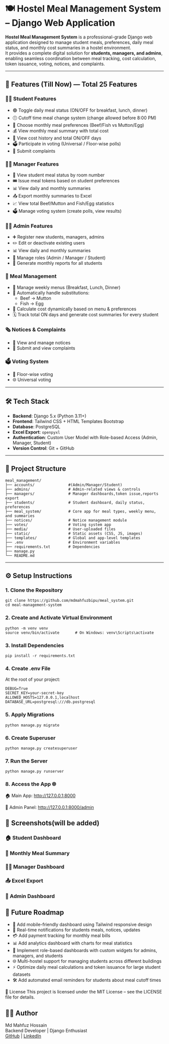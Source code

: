 # 🍽️ Hostel Meal Management System – Django Web Application

**Hostel Meal Management System** is a professional-grade Django web application designed to manage student meals, preferences, daily meal status, and monthly cost summaries in a hostel environment.  
It provides a complete digital solution for **students, managers, and admins**, enabling seamless coordination between meal tracking, cost calculation, token issuance, voting, notices, and complaints.

---

## 🚀 Features (Till Now) — **Total 25 Features**

### 👨‍🎓 Student Features
- 🟢 Toggle daily meal status (ON/OFF for breakfast, lunch, dinner)  
- 🕕 Cutoff time meal change system (change allowed before 8:00 PM)  
- 🍛 Choose monthly meal preferences (Beef/Fish vs Mutton/Egg)  
- 💰 View monthly meal summary with total cost  
- 📅 View cost history and total ON/OFF days  
- 🗳️ Participate in voting (Universal / Floor-wise polls)  
- 📝 Submit complaints  

### 👨‍🍳 Manager Features
- 👀 View student meal status by room number  
- 🎟️ Issue meal tokens based on student preferences  
- 📊 View daily and monthly summaries  
- 📤 Export monthly summaries to Excel  
- 📈 View total Beef/Mutton and Fish/Egg statistics  
- 🗳️ Manage voting system (create polls, view results)  

### 🧑‍💼 Admin Features
- ➕ Register new students, managers, admins  
- ✏️ Edit or deactivate existing users  
- 📊 View daily and monthly summaries  
- 👥 Manage roles (Admin / Manager / Student)  
- 🧾 Generate monthly reports for all students  

### 🍲 Meal Management
- 📆 Manage weekly menus (Breakfast, Lunch, Dinner)  
- 🔄 Automatically handle substitutions:  
  - Beef → Mutton  
  - Fish → Egg  
- 💸 Calculate cost dynamically based on menu & preferences  
- 🗓️ Track total ON days and generate cost summaries for every student  

### 🗞️ Notices & Complaints
- 📰 View and manage notices  
- 📝 Submit and view complaints  

### 🗳️ Voting System
- 📌 Floor-wise voting  
- 🌐 Universal voting  

---

## 🛠️ Tech Stack

- **Backend**:  Django 5.x (Python 3.11+)
- **Frontend**: Tailwind CSS + HTML Templates Bootstrap
- **Database**: PostgreSQL
- **Excel Export**: `openpyxl`
- **Authentication**: Custom User Model with Role-based Access (Admin, Manager, Student)
- **Version Control**: Git + GitHub

---

## 📁 Project Structure
```
meal_management/
├── accounts/               #(Admin/Manager/Student)
├── admins/                 # Admin-related views & controls
├── managers/               # Manager dashboards,token issue,reports export
├── students/               # Student dashboard, daily status, preferences
├── meal_system/            # Core app for meal types, weekly menu, and summaries
├── notices/                # Notice management module
├── votes/                  # Voting system app
├── media/                  # User-uploaded files 
├── static/                 # Static assets (CSS, JS, images)
├── templates/              # Global and app-level templates
├── .env                    # Environment variables
├── requirements.txt        # Dependencies
├── manage.py
└── README.md
```


---

## ⚙️ Setup Instructions

### 1. Clone the Repository
```
git clone https://github.com/mdmahfuzbipu/meal_system.git
cd meal-management-system
```
### 2. Create and Activate Virtual Environment
```
python -m venv venv
source venv/bin/activate       # On Windows: venv\Scripts\activate
```
### 3. Install Dependencies
```
pip install -r requirements.txt
```
### 4. Create .env File
At the root of your project:
```
DEBUG=True
SECRET_KEY=your-secret-key
ALLOWED_HOSTS=127.0.0.1,localhost
DATABASE_URL=postgresql:///db.postgresql
```
### 5. Apply Migrations
```
python manage.py migrate
```
### 6. Create Superuser
```
python manage.py createsuperuser
```
### 7. Run the Server
```
python manage.py runserver
```
### 8. Access the App 🌐

🏠 Main App: http://127.0.0.1:8000

🔐 Admin Panel: http://127.0.0.1:8000/admin

## 📸 Screenshots(will be added)

### 🏠 Student Dashboard

### 🧾 Monthly Meal Summary

### 👨‍🍳 Manager Dashboard

### 📤 Excel Export

### 📅 Admin Dashboard


## 🧩 Future Roadmap

- 📱 Add mobile-friendly dashboard using Tailwind responsive design  
- 🔔 Real-time notifications for students meals, notices, updates
- 💳 Add payment tracking for monthly meal bills  
- 📊 Add analytics dashboard with charts for meal statistics  
- 🧩 Implement role-based dashboards with custom widgets for admins, managers, and students  
- 🌐 Multi-hostel support for managing students across different buildings  
- ⚡ Optimize daily meal calculations and token issuance for large student datasets  
- 🛠️ Add automated email reminders for students about meal cutoff times

🪪 License
This project is licensed under the MIT License – see the LICENSE file for details.

## 🙋‍♂️ Author

Md Mahfuz Hossain  
Backend Developer | Django Enthusiast  
[GitHub](https://github.com/mdmahfuzbipu) | [LinkedIn](https://www.linkedin.com/in/muhammadmahfuzhossain/)